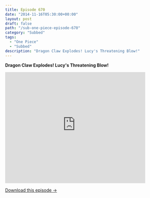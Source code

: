 ```yaml
---
title: Episode 670
date: "2014-11-16T05:30:00+00:00"
layout: post
draft: false
path: "/sub-one-piece-episode-670"
category: "Subbed"
tags:
  - "One Piece"
  - "Subbed"
description: "Dragon Claw Explodes! Lucy's Threatening Blow!"
---
```


**Dragon Claw Explodes! Lucy's Threatening Blow!**

<iframe width="640" height="360" src="https://www.rapidvideo.com/e/G6FRPG9VIR" frameborder="0" marginwidth=0 marginheight=0 scrolling=no allowfullscreen style="max-width:90%;"></iframe>

<a href="http://ouo.io/qs/eCodkFEQ?s=https://www.rapidvideo.com/d/G6FRPG9VIR" class="styled_a">Download this episode →</a>

